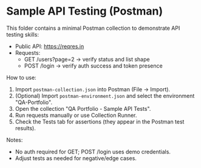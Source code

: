 # Sample API Testing (Postman)

This folder contains a minimal Postman collection to demonstrate API testing skills:
- Public API: https://reqres.in
- Requests:
  - GET /users?page=2  → verify status and list shape
  - POST /login        → verify auth success and token presence

How to use:
1) Import `postman-collection.json` into Postman (File → Import).
2) (Optional) Import `postman-environment.json` and select the environment "QA-Portfolio".
3) Open the collection "QA Portfolio - Sample API Tests".
4) Run requests manually or use Collection Runner.
5) Check the Tests tab for assertions (they appear in the Postman test results).

Notes:
- No auth required for GET; POST /login uses demo credentials.
- Adjust tests as needed for negative/edge cases.
